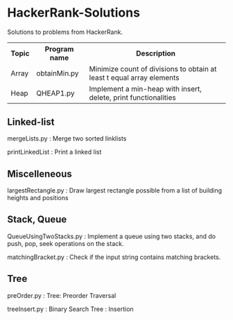 # HackerRank-Solutions
Solutions to problems from HackerRank.

<table>
  <tr>
    <th>Topic</th>
    <th>Program name</th>
    <th>Description</th>
  </tr>
    <td>Array</td>
    <td>obtainMin.py</td>
    <td>Minimize count of divisions to obtain at least t equal array elements</td>
  <tr>
  </tr>
    <td>Heap</td>
    <td>QHEAP1.py</td>
    <td>Implement a min-heap with insert, delete, print functionalities</td>
  <tr>
  </tr>
  
</table>
 
## Linked-list

mergeLists.py : Merge two sorted linklists

printLinkedList : Print a linked list

## Miscelleneous

largestRectangle.py : Draw largest rectangle possible from a list of building heights and positions

## Stack, Queue

QueueUsingTwoStacks.py : Implement a queue using two stacks, and do push, pop, seek operations on the stack.

matchingBracket.py : Check if the input string contains matching brackets.

## Tree
preOrder.py   : Tree: Preorder Traversal

treeInsert.py : Binary Search Tree : Insertion

